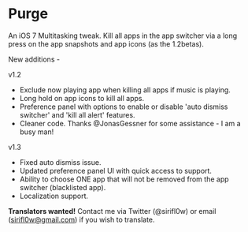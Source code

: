 Purge
=====

An iOS 7 Multitasking tweak. Kill all apps in the app switcher via a long press on the app snapshots and app icons (as the 1.2betas).

New additions - 

v1.2

- Exclude now playing app when killing all apps if music is playing.
- Long hold on app icons to kill all apps.
- Preference panel with options to enable or disable 'auto dismiss switcher' and 'kill all alert' features.
- Cleaner code. Thanks @JonasGessner for some assistance - I am a busy man!

v1.3

- Fixed auto dismiss issue.
- Updated preference panel UI with quick access to support.
- Ability to choose ONE app that will not be removed from the app switcher (blacklisted app).
- Localization support.

**Translators wanted!** Contact me via Twitter (@sirifl0w) or email (sirifl0w@gmail.com) if you wish to translate.
